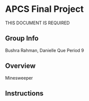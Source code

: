 # APCS Final Project
THIS DOCUMENT IS REQUIRED
## Group Info
Bushra Rahman, Danielle Que
Period 9
## Overview
Minesweeper
## Instructions
